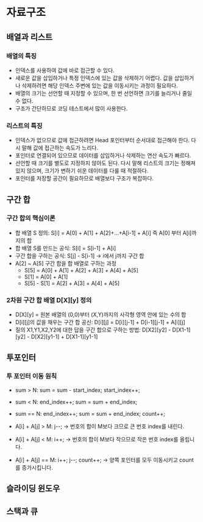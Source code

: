 # 자료구조

## 배열과 리스트

### 배열의 특징

- 인덱스를 사용하여 값에 바로 접근할 수 있다.
- 새로운 값을 삽입하거나 특정 인덱스에 있는 값을 삭제하기 어렵다. 값을 삽입하거나 삭제하려면 해당 인덱스 주변에 있는 값을 이동시키는 과정이 필요하다.
- 배열의 크기는 선언할 때 지정할 수 있으며, 한 번 선언하면 크기를 늘리거나 줄일 수 없다.
- 구조가 간단하므로 코딩 테스트에서 많이 사용한다.

### 리스트의 특징

- 인덱스가 없으므로 값에 접근하려면 Head 포인터부터 순서대로 접근해야 한다. 다시 말해 값에 접근하는 속도가 느리다.
- 포인터로 연결되어 있으므로 데이터를 삽입하거나 삭제하는 연산 속도가 빠르다.
- 선언할 때 크기를 별도로 지정하지 않아도 된다. 다시 말해 리스트의 크기는 정해져 있지 않으며, 크기가 변하기 쉬운 데이터를 다룰 때 적절하다.
- 포인터를 저장할 공간이 필요하므로 배열보다 구조가 복잡하다.

## 구간 합

### 구간 합의 핵심이론

- 합 배열 S 정의: S[i] = A[0] + A[1] + A[2]+...+A[i-1] + A[i] 즉 A[0] 부터 A[i]까지의 합
- 합 배열 S를 만드는 공식: S[i] = S[i-1] + A[i]
- 구간 합을 구하는 공식: S[j] - S[i-1] -> i에서 j까지 구간 합
- A[2] ~ A[5] 구간 합을 합 배열로 구하는 과정
  - S[5] = A[0] + A[1] + A[2] + A[3] + A[4] + A[5]
  - S[1] = A[0] + A[1]
  - S[5] - S[1] = A[2] + A[3] + A[4] + A[5]

### 2차원 구간 합 배열 D[X][y] 정의

- D[X][y] = 원본 배열의 (0,0)부터 (X,Y)까지의 사각형 영역 안에 있는 수의 합
- D[i][j]의 값을 채우는 구간 합 공신: D[i][j] = D[i][j-1] + D[i-1][j-1] + A[i][j]
- 질의 X1,Y1,X2,Y2에 대한 답을 구간 합으로 구하는 방법: D[X2][y2] - D[X1-1][y2] - D[X2][y1-1] + D[X1-1][y1-1]

## 투포인터

### 투 포인터 이동 원칙

- sum > N: sum = sum - start_index; start_index++;
- sum < N: end_index++; sum = sum + end_index;
- sum == N: end_index++; sum = sum + end_index; count++;


- A[i] + A[j] > M: j--;    -> 번호의 합이 M보다 크므로 큰 번호 index를 내린다.
- A[i] + A[j] < M: i++;    -> 번호의 합이 M보다 작으므로 작은 번호 index를 올립니다.
- A[i] + A[j] == M: i++; j--; count++;   -> 양쪽 포인터를 모두 이동시키고 count를 증가시킵니다.

## 슬라이딩 윈도우

## 스택과 큐

